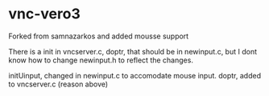 # vnc-vero3

Forked from samnazarkos and added mousse support 

There is a init in vncserver.c, doptr, that should be in newinput.c, but 
I dont know how to change newinput.h to reflect the changes.

initUinput, changed in newinput.c to accomodate mouse input.
doptr, added to vncserver.c (reason above)
